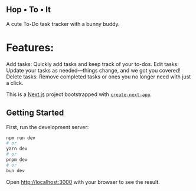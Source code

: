## Hop • To • It
A cute To-Do task tracker with a bunny buddy.

# Features:

Add tasks: Quickly add tasks and keep track of your to-dos.
Edit tasks: Update your tasks as needed—things change, and we got you covered!
Delete tasks: Remove completed tasks or ones you no longer need with just a click.

This is a [Next.js](https://nextjs.org) project bootstrapped with [`create-next-app`](https://nextjs.org/docs/app/api-reference/cli/create-next-app).

## Getting Started

First, run the development server:

```bash
npm run dev
# or
yarn dev
# or
pnpm dev
# or
bun dev
```

Open [http://localhost:3000](http://localhost:3000) with your browser to see the result.


